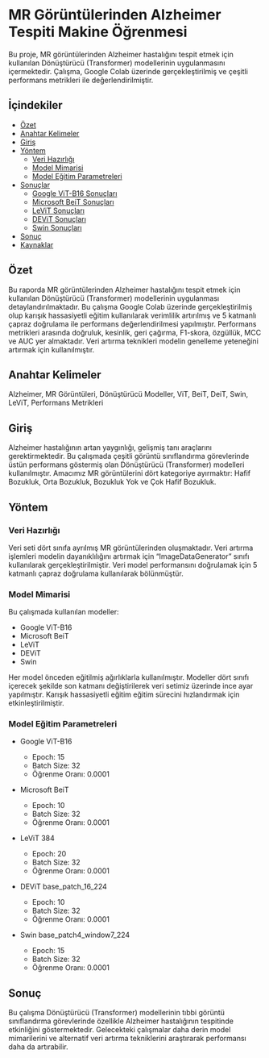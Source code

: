 # MR Görüntülerinden Alzheimer Tespiti Makine Öğrenmesi

Bu proje, MR görüntülerinden Alzheimer hastalığını tespit etmek için kullanılan Dönüştürücü (Transformer) modellerinin uygulanmasını içermektedir. Çalışma, Google Colab üzerinde gerçekleştirilmiş ve çeşitli performans metrikleri ile değerlendirilmiştir.

## İçindekiler

- [Özet](#özet)
- [Anahtar Kelimeler](#anahtar-kelimeler)
- [Giriş](#giriş)
- [Yöntem](#yöntem)
  - [Veri Hazırlığı](#veri-hazırlığı)
  - [Model Mimarisi](#model-mimarisi)
  - [Model Eğitim Parametreleri](#model-eğitim-parametreleri)
- [Sonuçlar](#sonuçlar)
  - [Google ViT-B16 Sonuçları](#google-vit-b16-sonuçları)
  - [Microsoft BeiT Sonuçları](#microsoft-beit-sonuçları)
  - [LeViT Sonuçları](#levit-sonuçları)
  - [DEViT Sonuçları](#devit-sonuçları)
  - [Swin Sonuçları](#swin-sonuçları)
- [Sonuç](#sonuç)
- [Kaynaklar](#kaynaklar)

## Özet

Bu raporda MR görüntülerinden Alzheimer hastalığını tespit etmek için kullanılan Dönüştürücü (Transformer) modellerinin uygulanması detaylandırılmaktadır. Bu çalışma Google Colab üzerinde gerçekleştirilmiş olup karışık hassasiyetli eğitim kullanılarak verimlilik artırılmış ve 5 katmanlı çapraz doğrulama ile performans değerlendirilmesi yapılmıştır. Performans metrikleri arasında doğruluk, kesinlik, geri çağırma, F1-skora, özgüllük, MCC ve AUC yer almaktadır. Veri artırma teknikleri modelin genelleme yeteneğini artırmak için kullanılmıştır.

## Anahtar Kelimeler

Alzheimer, MR Görüntüleri, Dönüştürücü Modeller, ViT, BeiT, DeiT, Swin, LeViT, Performans Metrikleri

## Giriş

Alzheimer hastalığının artan yaygınlığı, gelişmiş tanı araçlarını gerektirmektedir. Bu çalışmada çeşitli görüntü sınıflandırma görevlerinde üstün performans göstermiş olan Dönüştürücü (Transformer) modelleri kullanılmıştır. Amacımız MR görüntülerini dört kategoriye ayırmaktır: Hafif Bozukluk, Orta Bozukluk, Bozukluk Yok ve Çok Hafif Bozukluk.

## Yöntem

### Veri Hazırlığı

Veri seti dört sınıfa ayrılmış MR görüntülerinden oluşmaktadır. Veri artırma işlemleri modelin dayanıklılığını artırmak için “ImageDataGenerator” sınıfı kullanılarak gerçekleştirilmiştir. Veri model performansını doğrulamak için 5 katmanlı çapraz doğrulama kullanılarak bölünmüştür.

### Model Mimarisi

Bu çalışmada kullanılan modeller:

- Google ViT-B16
- Microsoft BeiT
- LeViT
- DEViT
- Swin

Her model önceden eğitilmiş ağırlıklarla kullanılmıştır. Modeller dört sınıfı içerecek şekilde son katmanı değiştirilerek veri setimiz üzerinde ince ayar yapılmıştır. Karışık hassasiyetli eğitim eğitim sürecini hızlandırmak için etkinleştirilmiştir.

### Model Eğitim Parametreleri

- Google ViT-B16
  - Epoch: 15
  - Batch Size: 32
  - Öğrenme Oranı: 0.0001

- Microsoft BeiT
  - Epoch: 10
  - Batch Size: 32
  - Öğrenme Oranı: 0.0001

- LeViT 384
  - Epoch: 20
  - Batch Size: 32
  - Öğrenme Oranı: 0.0001

- DEViT base_patch_16_224
  - Epoch: 10
  - Batch Size: 32
  - Öğrenme Oranı: 0.0001

- Swin base_patch4_window7_224
  - Epoch: 15
  - Batch Size: 32
  - Öğrenme Oranı: 0.0001

## Sonuç

Bu çalışma Dönüştürücü (Transformer) modellerinin tıbbi görüntü sınıflandırma görevlerinde özellikle Alzheimer hastalığının tespitinde etkinliğini göstermektedir. Gelecekteki çalışmalar daha derin model mimarilerini ve alternatif veri artırma tekniklerini araştırarak performansı daha da artırabilir.
